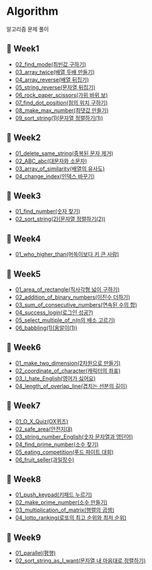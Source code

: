 # Algorithm
알고리즘 문제 풀이

## 📆 Week1
- <a href="https://guco.tistory.com/54" target="_blank">02_find_mode(최빈값 구하기)</a>
- <a href="https://guco.tistory.com/55" target="_blank">03_array_twice(배열 두배 만들기)</a>
- <a href="https://guco.tistory.com/57" target="_blank">04_array_reverse(배열 뒤집기)</a>
- <a href="https://guco.tistory.com/58" target="_blank">05_string_reverse(문자열 뒤집기)</a>
- <a href="https://guco.tistory.com/59" target="_blank">06_rock_paper_scissors(가위 바위 보)</a>
- <a href="https://guco.tistory.com/61" target="_blank">07_find_dot_position(점의 위치 구하기)</a>
- <a href="https://guco.tistory.com/62" target="_blank">08_make_max_number(최댓값 만들기)</a>
- <a href="https://guco.tistory.com/63" target="_blank">09_sort_string(1)(문자열 정렬하기(1))</a>

## 📆 Week2
- <a href="https://guco.tistory.com/71" target="_blank">01_delete_same_string(중복된 문자 제거)</a>
- <a href="https://guco.tistory.com/79" target="_blank">02_ABC_abc(대문자와 소문자)</a>
- <a href="https://guco.tistory.com/81" target="_blank">03_array_of_similarity(배열의 유사도)</a>
- <a href="https://guco.tistory.com/80" target="_blank">04_change_index(인덱스 바꾸기)</a>

## 📆 Week3
- <a href="https://guco.tistory.com/84" target="_blank">01_find_number(숫자 찾기)</a>
- <a href="https://guco.tistory.com/87" target="_blank">02_sort_string(2)(문자열 정렬하기(2))</a>

## 📆 Week4
- <a href="https://guco.tistory.com/93" target="_blank">01_who_higher_than(머쓱이보다 키 큰 사람)</a>

## 📆 Week5
- <a href="https://guco.tistory.com/104" target="_blank">01_area_of_rectangle(직사각형 넓이 구하기)</a>
- <a href="https://guco.tistory.com/105" target="_blank">02_addition_of_binary_numbers(이진수 더하기)</a>
- <a href="https://guco.tistory.com/109" target="_blank">03_sum_of_consecutive_numbers(연속된 수의 합)</a>
- <a href="https://guco.tistory.com/114" target="_blank">04_success_login(로그인 성공?)</a>
- <a href="https://guco.tistory.com/117" target="_blank">05_select_multiple_of_n(n의 배소 고르기)</a>
- <a href="https://guco.tistory.com/120" target="_blank">06_babbling(1)(옹알이(1))</a>
  
## 📆 Week6
- <a href="https://guco.tistory.com/124" target="_blank">01_make_two_dimension(2차원으로 만들기)</a>
- <a href="https://guco.tistory.com/127" target="_blank">02_coordinate_of_character(캐릭터의 좌표)</a>
- <a href="https://guco.tistory.com/130" target="_blank">03_I_hate_English(영어가 싫어요)</a>
- <a href="https://guco.tistory.com/134" target="_blank">04_length_of_overlap_line(겹치는 선분의 길이)</a>

## 📆 Week7
- <a href="https://guco.tistory.com/162" target="_blank">01_O_X_Quiz(OX퀴즈)</a>
- <a href="https://guco.tistory.com/165" target="_blank">02_safe_area(안전지대)</a>
- <a href="https://guco.tistory.com/168" target="_blank">03_string_number_English(숫자 문자열과 영단어)</a>
- <a href="https://guco.tistory.com/167" target="_blank">04_find_prime_number(소수 찾기)</a>
- <a href="https://guco.tistory.com/171" target="_blank">05_eating_competition(푸드 파이트 대회)</a>
- <a href="https://guco.tistory.com/172" target="_blank">06_fruit_seller(과일장수)</a>

## 📆 Week8
- <a href="https://guco.tistory.com/189">01_push_keypad(키패드 누르기)</a>
- <a href="https://guco.tistory.com/196">02_make_prime_number(소수 만들기)</a>
- <a href="https://guco.tistory.com/200">03_multiplication_of_matrix(행렬의 곱셈)</a>
- <a href="https://guco.tistory.com/206">04_lotto_ranking(로또의 최고 순위와 최저 순위)</a>

## 📆 Week9
- <a href="https://guco.tistory.com/212">01_parallel(평행)</a>
- <a href="https://guco.tistory.com/216">02_sort_string_as_I_want(문자열 내 마음대로 정렬하기)</a>